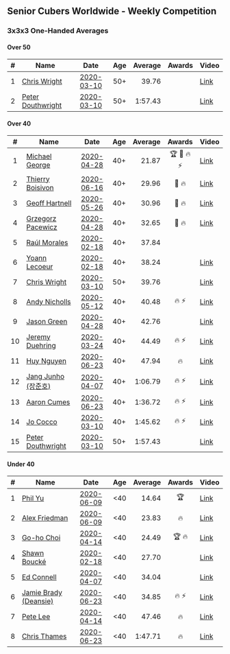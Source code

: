 ## Senior Cubers Worldwide - Weekly Competition
### 3x3x3 One-Handed Averages

#### Over 50

| # | Name | Date | Age | Average | Awards | Video |
| :--: | -- | :--: | :--: | --: | :--: | -- |
| 1 | [Chris Wright](../../persons/chris_wright.md) | [2020-03-10](2020-03-10.md) | 50+ | 39.76 |  | [Link](https://www.facebook.com/events/684510792316675/permalink/685546418879779/) |
| 2 | [Peter Douthwright](../../persons/peter_douthwright.md) | [2020-03-10](2020-03-10.md) | 50+ | 1:57.43 |  | [Link](https://www.facebook.com/events/684510792316675/permalink/688822721885482/) |

#### Over 40

| # | Name | Date | Age | Average | Awards | Video |
| :--: | -- | :--: | :--: | --: | :--: | -- |
| 1 | [Michael George](../../persons/michael_george.md) | [2020-04-28](2020-04-28.md) | 40+ | 21.87 | 🏆 🥇 🔥 ⚡ | [Link](https://www.facebook.com/events/535188653858103/permalink/535332343843734/) |
| 2 | [Thierry Boisivon](../../persons/thierry_boisivon.md) | [2020-06-16](2020-06-16.md) | 40+ | 29.96 | 🥈 🔥 | [Link](https://www.facebook.com/events/604103587178706/permalink/608762373379494/) |
| 3 | [Geoff Hartnell](../../persons/geoff_hartnell.md) | [2020-05-26](2020-05-26.md) | 40+ | 30.96 | 🥈 🔥 | [Link](https://www.facebook.com/events/688407551989463/permalink/690561981774020/) |
| 4 | [Grzegorz Pacewicz](../../persons/grzegorz_pacewicz.md) | [2020-04-28](2020-04-28.md) | 40+ | 32.65 | 🥈 🔥 | [Link](https://www.facebook.com/events/535188653858103/permalink/537395990304036/) |
| 5 | [Raúl Morales](../../persons/raul_morales.md) | [2020-02-18](2020-02-18.md) | 40+ | 37.84 |  | |
| 6 | [Yoann Lecoeur](../../persons/yoann_lecoeur.md) | [2020-02-18](2020-02-18.md) | 40+ | 38.24 |  | [Link](https://www.facebook.com/events/1618332754973681/permalink/1622459904560966/) |
| 7 | [Chris Wright](../../persons/chris_wright.md) | [2020-03-10](2020-03-10.md) | 50+ | 39.76 |  | [Link](https://www.facebook.com/events/684510792316675/permalink/685546418879779/) |
| 8 | [Andy Nicholls](../../persons/andy_nicholls.md) | [2020-05-12](2020-05-12.md) | 40+ | 40.48 | 🔥 ⚡ | [Link](https://www.facebook.com/events/546188069600739/permalink/546935109526035/) |
| 9 | [Jason Green](../../persons/jason_green.md) | [2020-04-28](2020-04-28.md) | 40+ | 42.76 |  | [Link](https://www.facebook.com/jasongreenbowler/videos/10163336975180425/) |
| 10 | [Jeremy Duehring](../../persons/jeremy_duehring.md) | [2020-03-24](2020-03-24.md) | 40+ | 44.49 | 🔥 ⚡ | [Link](https://www.facebook.com/events/212335450005639/permalink/213082393264278/) |
| 11 | [Huy Nguyen](../../persons/huy_nguyen.md) | [2020-06-23](2020-06-23.md) | 40+ | 47.94 | 🔥 | [Link](https://www.facebook.com/events/722150235200875/permalink/726287661453799/) |
| 12 | [Jang Junho (장준호)](../../persons/jang_junho.md) | [2020-04-07](2020-04-07.md) | 40+ | 1:06.79 | 🔥 ⚡ | [Link](https://www.facebook.com/events/682716079141575/permalink/686595828753600/) |
| 13 | [Aaron Cumes](../../persons/aaron_cumes.md) | [2020-06-23](2020-06-23.md) | 40+ | 1:36.72 | 🔥 ⚡ | [Link](https://www.facebook.com/events/722150235200875/permalink/722235995192299/) |
| 14 | [Jo Cocco](../../persons/jo_cocco.md) | [2020-03-10](2020-03-10.md) | 40+ | 1:45.62 | 🔥 ⚡ | [Link](https://www.facebook.com/events/164742401163863/permalink/168022254169211/) |
| 15 | [Peter Douthwright](../../persons/peter_douthwright.md) | [2020-03-10](2020-03-10.md) | 50+ | 1:57.43 |  | [Link](https://www.facebook.com/events/684510792316675/permalink/688822721885482/) |

#### Under 40

| # | Name | Date | Age | Average | Awards | Video |
| :--: | -- | :--: | :--: | --: | :--: | -- |
| 1 | [Phil Yu](../../persons/phil_yu.md) | [2020-06-09](2020-06-09.md) | <40 | 14.64 | 🏆 | [Link](https://www.facebook.com/events/903549840109576/permalink/904463093351584/) |
| 2 | [Alex Friedman](../../persons/alex_friedman.md) | [2020-06-09](2020-06-09.md) | <40 | 23.83 | 🔥 | [Link](https://www.facebook.com/events/903549840109576/permalink/907939493003944/) |
| 3 | [Go-ho Choi](../../persons/go_ho_choi.md) | [2020-04-14](2020-04-14.md) | <40 | 24.49 | 🏆 🔥 | [Link](https://www.facebook.com/events/982619255468618/permalink/987264148337462/) |
| 4 | [Shawn Boucké](../../persons/shawn_boucke.md) | [2020-02-18](2020-02-18.md) | <40 | 27.70 |  | [Link](https://www.facebook.com/events/1618332754973681/permalink/1621909717949318/) |
| 5 | [Ed Connell](../../persons/ed_connell.md) | [2020-04-07](2020-04-07.md) | <40 | 34.04 |  | [Link](https://www.facebook.com/events/682716079141575/permalink/684177285662121/) |
| 6 | [Jamie Brady (Deansie)](../../persons/jamie_brady.md) | [2020-06-23](2020-06-23.md) | <40 | 34.85 | 🔥 ⚡ | [Link](https://www.facebook.com/events/722150235200875/permalink/725813714834527/) |
| 7 | [Pete Lee](../../persons/pete_lee.md) | [2020-04-14](2020-04-14.md) | <40 | 47.46 | 🔥 | [Link](https://www.facebook.com/events/982619255468618/permalink/985950998468777/) |
| 8 | [Chris Thames](../../persons/chris_thames.md) | [2020-06-23](2020-06-23.md) | <40 | 1:47.71 | 🔥 | [Link](https://www.facebook.com/events/722150235200875/permalink/725711178178114/) |


<!-- Global site tag (gtag.js) - Google Analytics -->
<script async src="https://www.googletagmanager.com/gtag/js?id=UA-86348435-3"></script>
<script>window.dataLayer = window.dataLayer || []; function gtag() {dataLayer.push(arguments);} gtag('js', new Date()); gtag('config', 'UA-86348435-3');</script>
